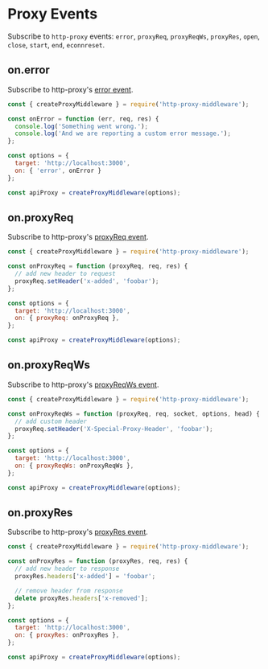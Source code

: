 # Proxy Events

Subscribe to `http-proxy` events: `error`, `proxyReq`, `proxyReqWs`, `proxyRes`, `open`, `close`, `start`, `end`, `econnreset`.

## on.error

Subscribe to http-proxy's [error event](https://www.npmjs.com/package/http-proxy#listening-for-proxy-events).

```javascript
const { createProxyMiddleware } = require('http-proxy-middleware');

const onError = function (err, req, res) {
  console.log('Something went wrong.');
  console.log('And we are reporting a custom error message.');
};

const options = {
  target: 'http://localhost:3000',
  on: { 'error', onError }
};

const apiProxy = createProxyMiddleware(options);
```

## on.proxyReq

Subscribe to http-proxy's [proxyReq event](https://www.npmjs.com/package/http-proxy#listening-for-proxy-events).

```javascript
const { createProxyMiddleware } = require('http-proxy-middleware');

const onProxyReq = function (proxyReq, req, res) {
  // add new header to request
  proxyReq.setHeader('x-added', 'foobar');
};

const options = {
  target: 'http://localhost:3000',
  on: { proxyReq: onProxyReq },
};

const apiProxy = createProxyMiddleware(options);
```

## on.proxyReqWs

Subscribe to http-proxy's [proxyReqWs event](https://www.npmjs.com/package/http-proxy#listening-for-proxy-events).

```javascript
const { createProxyMiddleware } = require('http-proxy-middleware');

const onProxyReqWs = function (proxyReq, req, socket, options, head) {
  // add custom header
  proxyReq.setHeader('X-Special-Proxy-Header', 'foobar');
};

const options = {
  target: 'http://localhost:3000',
  on: { proxyReqWs: onProxyReqWs },
};

const apiProxy = createProxyMiddleware(options);
```

## on.proxyRes

Subscribe to http-proxy's [proxyRes event](https://www.npmjs.com/package/http-proxy#listening-for-proxy-events).

```javascript
const { createProxyMiddleware } = require('http-proxy-middleware');

const onProxyRes = function (proxyRes, req, res) {
  // add new header to response
  proxyRes.headers['x-added'] = 'foobar';

  // remove header from response
  delete proxyRes.headers['x-removed'];
};

const options = {
  target: 'http://localhost:3000',
  on: { proxyRes: onProxyRes },
};

const apiProxy = createProxyMiddleware(options);
```
